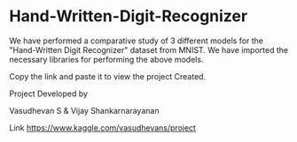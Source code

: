 # Hand-Written-Digit-Recognizer
We have performed a comparative study of 3 different models for the "Hand-Written Digit Recognizer" dataset from MNIST. We have imported the necessary libraries for performing the above models.

Copy the link and paste it to view the project Created.





Project Developed by

Vasudhevan S &
Vijay Shankarnarayanan


Link 
https://www.kaggle.com/vasudhevans/project
